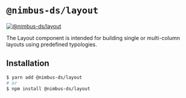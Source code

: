 # `@nimbus-ds/layout`

[![@nimbus-ds/layout](https://img.shields.io/npm/v/@nimbus-ds/layout?label=%40nimbus-ds%2Flayout)](https://www.npmjs.com/package/@nimbus-ds/layout)

The Layout component is intended for building single or multi-column layouts using predefined typologies.

## Installation

```sh
$ yarn add @nimbus-ds/layout
# or
$ npm install @nimbus-ds/layout
```
